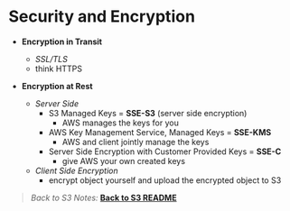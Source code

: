 # Security and Encryption

* **Encryption in Transit**
  * *SSL/TLS*
  * think HTTPS

* **Encryption at Rest**
  * *Server Side*
    * S3 Managed Keys = **SSE-S3** (server side encryption)
      * AWS manages the keys for you
    * AWS Key Management Service, Managed Keys  = **SSE-KMS**
      * AWS and client jointly manage the keys
    * Server Side Encryption with Customer Provided Keys = **SSE-C**
      * give AWS your own created keys
  * *Client Side Encryption*
    * encrypt object yourself and upload the encrypted object to S3

 > *Back to S3 Notes:* [**Back to S3 README**](./README.md)
